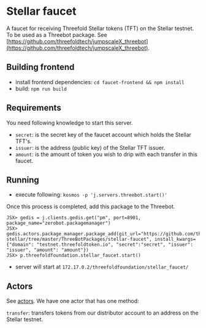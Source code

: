 # Stellar faucet

A faucet for receiving Threefold Stellar tokens (TFT) on the Stellar testnet.
To be used as a Threebot package. See [https://github.com/threefoldtech/jumpscaleX_threebot](https://github.com/threefoldtech/jumpscaleX_threebot).

## Building frontend

- install frontend dependencies: `cd faucet-frontend && npm install`
- build: `npm run build`

## Requirements

You need following knowledge to start this server.

- `secret`: is the secret key of the faucet account which holds the Stellar TFT's.
- `issuer`: is the address (public key) of the Stellar TFT issuer.
- `amount`: is the amount of token you wish to drip with each transfer in this faucet.

## Running

- execute following:
`kosmos -p 'j.servers.threebot.start()'`

Once this process is completed, add this package to the Threebot.

```
JSX> gedis = j.clients.gedis.get("pm", port=8901, package_name="zerobot.packagemanager")
JSX> gedis.actors.package_manager.package_add(git_url="https://github.com/threefoldfoundation/tft-stellar/tree/master/ThreeBotPackages/stellar-faucet", install_kwargs={"domain": "testnet.threefoldtoken.io", "secret":"secret", "issuer": "issuer", "amount": "amount"})
JSX> p.threefoldfoundation.stellar_faucet.start()
```
- server will start at `172.17.0.2/threefoldfoundation/stellar_faucet/`

## Actors

See [actors](../actors). We have one actor that has one method:

`transfer`: transfers tokens from our distributor account to an address on the Stellar testnet.